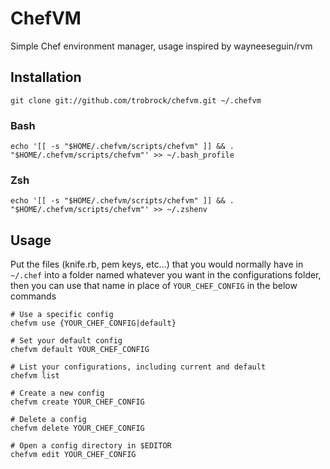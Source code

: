 # ChefVM

Simple Chef environment manager, usage inspired by wayneeseguin/rvm

## Installation

    git clone git://github.com/trobrock/chefvm.git ~/.chefvm

### Bash

    echo '[[ -s "$HOME/.chefvm/scripts/chefvm" ]] && . "$HOME/.chefvm/scripts/chefvm"' >> ~/.bash_profile

### Zsh

    echo '[[ -s "$HOME/.chefvm/scripts/chefvm" ]] && . "$HOME/.chefvm/scripts/chefvm"' >> ~/.zshenv

## Usage

Put the files (knife.rb, pem keys, etc...) that you would normally have in `~/.chef` into a folder named whatever you want in the configurations folder, then you can use that name in place of `YOUR_CHEF_CONFIG` in the below commands

    # Use a specific config
    chefvm use {YOUR_CHEF_CONFIG|default}

    # Set your default config
    chefvm default YOUR_CHEF_CONFIG

    # List your configurations, including current and default
    chefvm list

    # Create a new config
    chefvm create YOUR_CHEF_CONFIG

    # Delete a config
    chefvm delete YOUR_CHEF_CONFIG

    # Open a config directory in $EDITOR
    chefvm edit YOUR_CHEF_CONFIG
